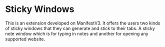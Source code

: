 # Sticky Windows
This is an extension developed on ManifestV3. It offers the users two kinds of sticky windows that they can generate and stick to their tabs. A sticky note window which is for typing in notes and another for opening any supported website.

